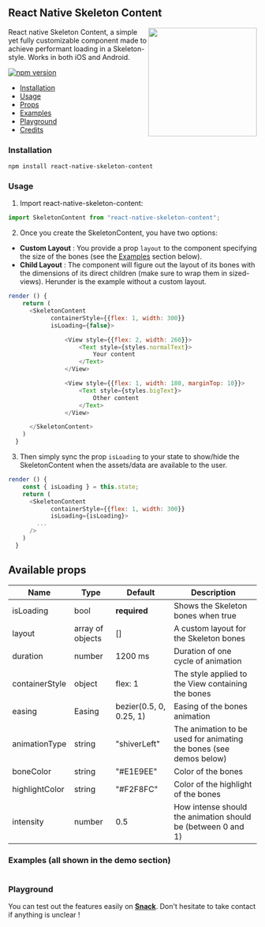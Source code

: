 ## React Native Skeleton Content

<img width="220px" align="right" src="https://raw.githubusercontent.com/rt2zz/react-native-drawer/master/examples/rn-drawer.gif" />

React native Skeleton Content, a simple yet fully customizable component made to achieve performant loading in a Skeleton-style. Works in both iOS and Android.

[![npm version](https://img.shields.io/npm/v/react-native-skeleton-content.svg?style=flat-square)](https://www.npmjs.com/package/react-native-skeleton-content)

- [Installation](#installation)
- [Usage](#usage)
- [Props](#props)
- [Examples](#examples)
- [Playground](#playground)
- [Credits](#credits)

### Installation

`npm install react-native-skeleton-content`

### Usage

1.  Import react-native-skeleton-content:

```javascript
import SkeletonContent from "react-native-skeleton-content";
```

2.  Once you create the SkeletonContent, you have two options:

- **Custom Layout** : You provide a prop `layout` to the component specifying the size of the bones (see the [Examples](#examples) section below).
- **Child Layout** : The component will figure out the layout of its bones with the dimensions of its direct children (make sure to wrap them in sized-views). Herunder is the example without a custom layout.

```javascript
render () {
    return (
      <SkeletonContent
			containerStyle={{flex: 1, width: 300}}
			isLoading={false}>

				<View style={{flex: 2, width: 260}}>
					<Text style={styles.normalText}>
						Your content
					</Text>
				</View>

				<View style={{flex: 1, width: 180, marginTop: 10}}>
					<Text style={styles.bigText}>
						Other content
					</Text>
				</View>

	  </SkeletonContent>
    )
  }
```

3.  Then simply sync the prop `isLoading` to your state to show/hide the SkeletonContent when the assets/data are available to the user.

```javascript
render () {
	const { isLoading } = this.state;
    return (
      <SkeletonContent
			containerStyle={{flex: 1, width: 300}}
			isLoading={isLoading}>
		...
	  />
    )
  }
```

## Available props

| Name           | Type             | Default                 | Description                                                        |
| -------------- | ---------------- | ----------------------- | ------------------------------------------------------------------ |
| isLoading      | bool             | **required**            | Shows the Skeleton bones when true                                 |
| layout         | array of objects | []                      | A custom layout for the Skeleton bones                             |
| duration       | number           | 1200 ms                 | Duration of one cycle of animation                                 |
| containerStyle | object           | flex: 1                 | The style applied to the View containing the bones                 |
| easing         | Easing           | bezier(0.5, 0, 0.25, 1) | Easing of the bones animation                                      |
| animationType  | string           | "shiverLeft"            | The animation to be used for animating the bones (see demos below) |
| boneColor      | string           | "#E1E9EE"               | Color of the bones                                                 |
| highlightColor | string           | "#F2F8FC"               | Color of the highlight of the bones                                |
| intensity      | number           | 0.5                     | How intense should the animation should be (between 0 and 1)       |

### Examples (all shown in the demo section)

```jsx
```

### Playground

You can test out the features easily on [**Snack**](https://snack.expo.io/@alexandrezajac/skeleton).
Don't hesitate to take contact if anything is unclear !
